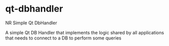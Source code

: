 # qt-dbhandler
NR Simple Qt DbHandler

A simple Qt DB Handler that implements the logic shared by all applications that needs to connect to a DB to perform some queries
